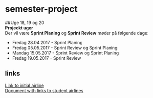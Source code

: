 # semester-project

##Uge 18, 19 og 20  
**Projeckt uger**  
Der vil være **Sprint Planing** og **Sprint Review** møder på følgende dage:

* Fredag 28.04.2017 - Sprint Planing
* Fredag 05.05.2017 - Sprint Review og Sprint Planing
* Mandag 15.05.2017 - Sprint Review og Sprint Planing
* Fredag 19.05.2017 - Sprint Review

## links  
[Link to initial airline](http://airline-plaul.rhcloud.com/#/links)  
[Document with links to student airlines](https://docs.google.com/document/d/1nyMYw6OFwxVcVxB7V2oZ99jx_6i3qde-P5v59ji2A6s/edit)
